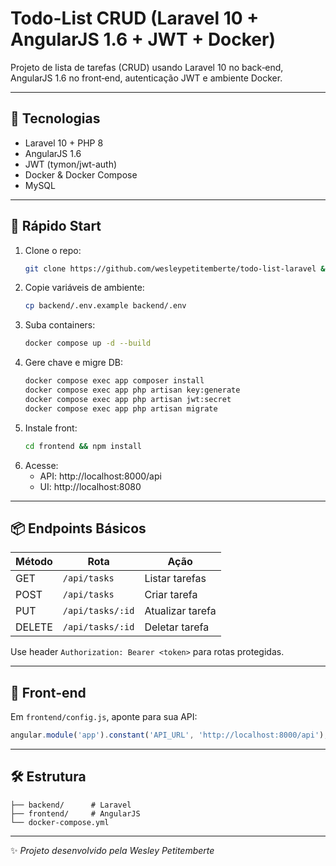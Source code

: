 # Todo-List CRUD (Laravel 10 + AngularJS 1.6 + JWT + Docker)

Projeto de lista de tarefas (CRUD) usando Laravel 10 no back‑end, AngularJS 1.6 no front‑end, autenticação JWT e ambiente Docker.

---

## 🔧 Tecnologias

- Laravel 10 + PHP 8
- AngularJS 1.6
- JWT (tymon/jwt-auth)
- Docker & Docker Compose
- MySQL

---

## 🚀 Rápido Start

1. Clone o repo:
   ```bash
   git clone https://github.com/wesleypetitemberte/todo-list-laravel && cd todo-list-laravel
   ```
2. Copie variáveis de ambiente:
   ```bash
   cp backend/.env.example backend/.env
   ```
3. Suba containers:
   ```bash
   docker compose up -d --build
   ```
4. Gere chave e migre DB:
   ```bash
   docker compose exec app composer install
   docker compose exec app php artisan key:generate 
   docker compose exec app php artisan jwt:secret 
   docker compose exec app php artisan migrate
   ```
5. Instale front:
   ```bash
   cd frontend && npm install
   ```
6. Acesse:
   - API: http://localhost:8000/api
   - UI: http://localhost:8080

---

## 📦 Endpoints Básicos

| Método | Rota             | Ação            |
| ------ | ---------------- | --------------- |
| GET    | `/api/tasks`     | Listar tarefas  |
| POST   | `/api/tasks`     | Criar tarefa    |
| PUT    | `/api/tasks/:id` | Atualizar tarefa|
| DELETE | `/api/tasks/:id` | Deletar tarefa  |

Use header `Authorization: Bearer <token>` para rotas protegidas.

---

## 📝 Front‑end

Em `frontend/config.js`, aponte para sua API:
```js
angular.module('app').constant('API_URL', 'http://localhost:8000/api');
```

---

## 🛠️ Estrutura

```
├── backend/      # Laravel
├── frontend/     # AngularJS
└── docker-compose.yml
```

---
✨ _Projeto desenvolvido pela Wesley Petitemberte_